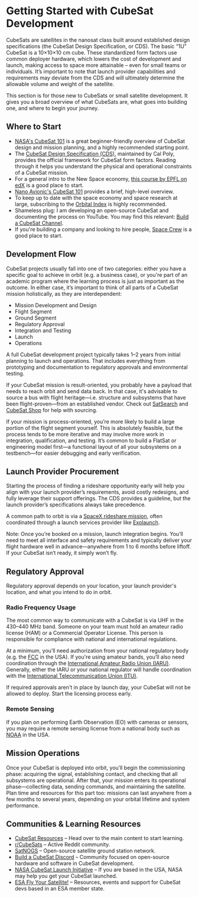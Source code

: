 # Getting Started with CubeSat Development

CubeSats are satellites in the nanosat class built around established design specifications (the CubeSat Design Specification, or CDS). The basic “1U” CubeSat is a 10×10×10 cm cube. These standardized form factors use common deployer hardware, which lowers the cost of development and launch, making access to space more attainable – even for small teams or individuals. It’s important to note that launch provider capabilities and requirements may deviate from the CDS and will ultimately determine the allowable volume and weight of the satellite.

This section is for those new to CubeSats or small satellite development. It gives you a broad overview of what CubeSats are, what goes into building one, and where to begin your journey.

## Where to Start

- [NASA's CubeSat 101](https://www.nasa.gov/sites/default/files/atoms/files/cubesat_101_508.pdf) is a great beginner-friendly overview of CubeSat design and mission planning, and a highly recommended starting point.
- The [CubeSat Design Specification (CDS)](https://www.cubesat.org/cubesatinfo), maintained by Cal Poly, provides the official framework for CubeSat form factors. Reading through it helps you understand the physical and operational constraints of a CubeSat mission.
- For a general intro to the New Space economy, [this course by EPFL on edX](https://www.edx.org/learn/economics/ecole-polytechnique-federale-de-lausanne-new-space-economy) is a good place to start.
- [Nano Avionic's CubeSat 101](nanoavionics.com/blog/cubesat-101-the-comprehensive-guide-to-understanding-satellite-technology) provides a brief, high-level overview.
- To keep up to date with the space economy and space research at large, subscribing to the [Orbital Index](https://orbitalindex.com/) is highly recommended.
- Shameless plug: I am developing an open-source CubeSat and documenting the process on YouTube. You may find this relevant: [Build a CubeSat Channel](https://www.youtube.com/@buildacubesat).
- If you're building a company and looking to hire people, [Space Crew](https://spacecrew.com/) is a good place to start.

## Development Flow

CubeSat projects usually fall into one of two categories: either you have a specific goal to achieve in orbit (e.g. a business case), or you're part of an academic program where the learning process is just as important as the outcome. In either case, it’s important to think of all parts of a CubeSat mission holistically, as they are interdependent:

- Mission Development and Design  
- Flight Segment  
- Ground Segment  
- Regulatory Approval  
- Integration and Testing  
- Launch  
- Operations

A full CubeSat development project typically takes 1–2 years from initial planning to launch and operations. That includes everything from prototyping and documentation to regulatory approvals and environmental testing.

If your CubeSat mission is result-oriented, you probably have a payload that needs to reach orbit and send data back. In that case, it's advisable to source a bus with flight heritage—i.e. structure and subsystems that have been flight-proven—from an established vendor. Check out [SatSearch](https://satsearch.co/) and [CubeSat Shop](https://www.cubesatshop.com/) for help with sourcing.

If your mission is process-oriented, you’re more likely to build a large portion of the flight segment yourself. This is absolutely feasible, but the process tends to be more iterative and may involve more work in integration, qualification, and testing. It’s common to build a FlatSat or engineering model first—a functional layout of all your subsystems on a testbench—for easier debugging and early verification.

## Launch Provider Procurement

Starting the process of finding a rideshare opportunity early will help you align with your launch provider’s requirements, avoid costly redesigns, and fully leverage their support offerings. The CDS provides a guideline, but the launch provider’s specifications always take precedence.

A common path to orbit is via a [SpaceX rideshare mission](https://www.spacex.com/rideshare), often coordinated through a launch services provider like [Exolaunch](https://exolaunch.com/).

Note: Once you’re booked on a mission, launch integration begins. You’ll need to meet all interface and safety requirements and typically deliver your flight hardware well in advance—anywhere from 1 to 6 months before liftoff. If your CubeSat isn’t ready, it simply won’t fly.

## Regulatory Approval

Regulatory approval depends on your location, your launch provider's location, and what you intend to do in orbit.

### Radio Frequency Usage

The most common way to communicate with a CubeSat is via UHF in the 430–440 MHz band. Someone on your team must hold an amateur radio license (HAM) or a Commercial Operator License. This person is responsible for compliance with national and international regulations.

At a minimum, you’ll need authorization from your national regulatory body (e.g. the [FCC](https://www.fcc.gov/document/guidance-obtaining-licenses-small-satellites) in the USA). If you're using amateur bands, you’ll also need coordination through the [International Amateur Radio Union (IARU)](https://www.iaru.org/on-the-air/satellites/). Generally, either the IARU or your national regulator will handle coordination with the [International Telecommunication Union (ITU)](https://www.itu.int/en/ITU-R/space/support/smallsat/Pages/default.aspx).

If required approvals aren't in place by launch day, your CubeSat will not be allowed to deploy. Start the licensing process early.

### Remote Sensing

If you plan on performing Earth Observation (EO) with cameras or sensors, you may require a remote sensing license from a national body such as [NOAA](https://space.commerce.gov/regulations/commercial-remote-sensing-regulatory-affairs/licensing/) in the USA.

## Mission Operations

Once your CubeSat is deployed into orbit, you’ll begin the commissioning phase: acquiring the signal, establishing contact, and checking that all subsystems are operational. After that, your mission enters its operational phase—collecting data, sending commands, and maintaining the satellite. Plan time and resources for this part too: missions can last anywhere from a few months to several years, depending on your orbital lifetime and system performance.

## Communities & Learning Resources

- [CubeSat Resources](topics/) – Head over to the main content to start learning.
- [r/CubeSats](https://www.reddit.com/r/CubeSats/) – Active Reddit community.  
- [SatNOGS](https://satnogs.org/) – Open-source satellite ground station network.  
- [Build a CubeSat Discord](https://discord.gg/yeusgM75ys) – Community focused on open-source hardware and software in CubeSat development.
- [NASA CubeSat Launch Initiative](https://www.nasa.gov/kennedy/launch-services-program/cubesat-launch-initiative) – If you are based in the USA, NASA may help you get your CubeSat launched.
- [ESA Fly Your Satellite!](https://www.esa.int/Education/CubeSats_-_Fly_Your_Satellite) – Resources, events and support for CubeSat devs based in an ESA member state.
